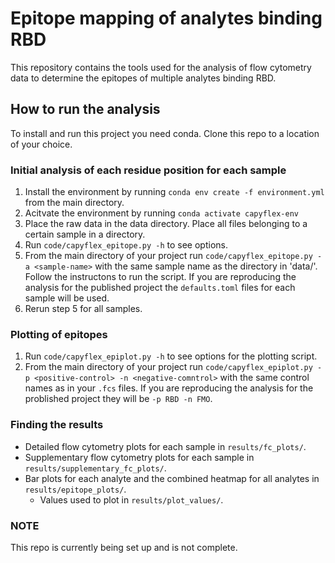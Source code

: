 # Epitope mapping of analytes binding RBD

This repository contains the tools used for the analysis of flow cytometry data to determine the epitopes of multiple analytes binding RBD.

## How to run the analysis
To install and run this project you need conda. Clone this repo to a location of your choice.
### Initial analysis of each residue position for each sample
1. Install the environment by running `conda env create -f environment.yml` from the main directory.
2. Acitvate the environment by running `conda activate capyflex-env`
3. Place the raw data in the data directory. Place all files belonging to a certain sample in a directory.
4. Run `code/capyflex_epitope.py -h` to see options.
5. From the main directory of your project run `code/capyflex_epitope.py -a <sample-name>` with the same sample name as the directory in 'data/'. Follow the instructons to run the script. If you are reproducing the analysis for the published project the `defaults.toml` files for each sample will be used.
6. Rerun step 5 for all samples.

### Plotting of epitopes
1. Run `code/capyflex_epiplot.py -h` to see options for the plotting script.
2. From the main directory of your project run `code/capyflex_epiplot.py -p <positive-control> -n <negative-comntrol>` with the same control names as in your `.fcs` files. If you are reproducing the analysis for the problished project they will be `-p RBD -n FMO`.

### Finding the results
- Detailed flow cytometry plots for each sample in `results/fc_plots/`.
- Supplementary flow cytometry plots for each sample in `results/supplementary_fc_plots/`.
- Bar plots for each analyte and the combined heatmap for all analytes in `results/epitope_plots/`.
    - Values used to plot in `results/plot_values/`.

### NOTE
This repo is currently being set up and is not complete.